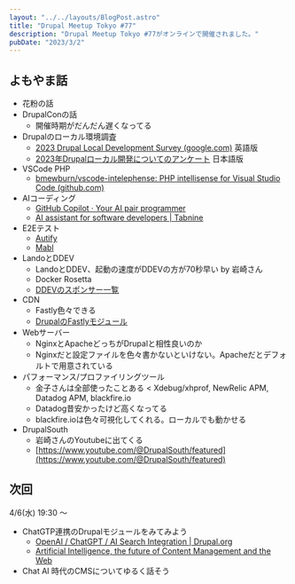 ```yaml
---
layout: "../../layouts/BlogPost.astro"
title: "Drupal Meetup Tokyo #77"
description: "Drupal Meetup Tokyo #77がオンラインで開催されました。"
pubDate: "2023/3/2"
---
```


## よもやま話

- 花粉の話
- DrupalConの話
    - 開催時期がだんだん遅くなってる
- Drupalのローカル環境調査
    - [2023 Drupal Local Development Survey (google.com)](https://docs.google.com/forms/d/e/1FAIpQLSdbN_B_IN7b5IyB0inS_k75qALnW4qBiy6ws4D7xn4jUkJTrA/viewform) 英語版
    - [2023年Drupalローカル開発についてのアンケート](https://docs.google.com/forms/d/e/1FAIpQLSePmNSCganucGLluR0r_WmgKz4e5acgEo-ROIMdgaSF01JfzA/viewform) 日本語版
- VSCode PHP
    - [bmewburn/vscode-intelephense: PHP intellisense for Visual Studio Code (github.com)](https://github.com/bmewburn/vscode-intelephense)
- AIコーディング
    - [GitHub Copilot · Your AI pair programmer](https://github.com/features/copilot)
    - [AI assistant for software developers | Tabnine](https://www.tabnine.com/)
- E2Eテスト
    - [Autify](https://autify.com/ja)
    - [Mabl](https://www.mabl.com/)
- LandoとDDEV
    - LandoとDDEV、起動の速度がDDEVの方が70秒早い by 岩崎さん
    - Docker Rosetta
    - [DDEVのスポンサー一覧](https://github.com/drud/ddev#wonderful-sponsors)
- CDN
    - Fastly色々できる
    - [DrupalのFastlyモジュール](https://www.drupal.org/project/fastly)
- Webサーバー
    - NginxとApacheどっちがDrupalと相性良いのか
    - Nginxだと設定ファイルを色々書かないといけない。Apacheだとデフォルトで用意されている
- パフォーマンス/プロファイリングツール
    - 金子さんは全部使ったことある < Xdebug/xhprof, NewRelic APM, Datadog APM, blackfire.io
    - Datadog昔安かったけど高くなってる
    - blackfire.ioは色々可視化してくれる。ローカルでも動かせる
- DrupalSouth
    - 岩崎さんのYoutubeに出てくる
    - [https://www.youtube.com/@DrupalSouth/featured](https://www.youtube.com/@DrupalSouth/featured)

## 次回

4/6(水) 19:30 〜

- ChatGTP連携のDrupalモジュールをみてみよう
    - [OpenAI / ChatGPT / AI Search Integration | Drupal.org](https://www.drupal.org/project/openai)
    - [Artificial Intelligence, the future of Content Management and the Web](https://dri.es/artificial-intelligence-the-future-of-content-management-and-the-web)
- Chat AI 時代のCMSについてゆるく話そう